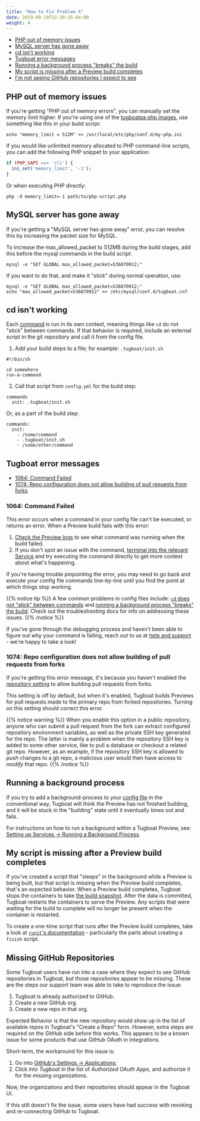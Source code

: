 ```yaml
---
title: "How to Fix Problem X"
date: 2019-09-19T12:39:25-04:00
weight: 4
---
```


- [PHP out of memory issues](#php-out-of-memory-issues)
- [MySQL server has gone away](#mysql-server-has-gone-away)
- [cd isn't working](#cd-isn-t-working)
- [Tugboat error messages](#tugboat-error-messages)
- [Running a background process "breaks" the build](#running-a-background-process)
- [My script is missing after a Preview build completes](#my-script-is-missing-after-a-preview-build-completes)
- [I'm not seeing GitHub repositories I expect to see](#missing-github-repositories)

## PHP out of memory issues

If you're getting "PHP out of memory errors", you can manually set the memory limit higher. If you're using one of the
[tugboatqa php images](/reference/tugboat-images/), use something like this in your build script:

`echo "memory_limit = 512M" >> /usr/local/etc/php/conf.d/my-php.ini`

If you would like unlimited memory allocated to PHP command-line scripts, you can add the following PHP snippet to your
application:

```php
if (PHP_SAPI === 'cli') {
  ini_set('memory_limit', '-1');
}
```

Or when executing PHP directly:

`php -d memory_limit=-1 path/to/php-script.php`

## MySQL server has gone away

If you're getting a "MySQL server has gone away" error, you can resolve this by increasing the packet size for MySQL.

To increase the max_allowed_packet to 512MB during the build stages, add this before the mysql commands in the build
script:

`mysql -e "SET GLOBAL max_allowed_packet=536870912;"`

If you want to do that, and make it "stick" during normal operation, use:

```
mysql -e "SET GLOBAL max_allowed_packet=536870912;"
echo "max_allowed_packet=536870912" >> /etc/mysql/conf.d/tugboat.cnf
```

## cd isn't working

Each [command](/setting-up-services/how-to-set-up-services/leverage-service-commands/) is run in its own context,
meaning things like `cd` do not "stick" between commands. If that behavior is required, include an external script in
the git repository and call it from the config file.

1. Add your build steps to a file; for example: `.tugboat/init.sh`

```
#!/bin/sh

cd somewhere
run-a-command
```

2. Call that script from `config.yml` for the build step:

```
commands
  init: .tugboat/init.sh
```

Or, as a part of the build step:

```
commands:
  init:
    - /some/command
    - .tugboat/init.sh
    - /some/other/command
```

## Tugboat error messages

- [1064: Command Failed](#1064-command-failed)
- [1074: Repo configuration does not allow building of pull requests from forks](#1074-repo-configuration-does-not-allow-building-of-pull-requests-from-forks)

### 1064: Command Failed

This error occurs when a command in your config file can't be executed, or returns an error. When a Preview build fails
with this error:

1. [Check the Preview logs](../debug-config-file/#how-to-check-the-preview-logs) to see what command was running when
   the build failed.
2. If you don't spot an issue with the command,
   [terminal into the relevant Service](../debug-config-file/#debug-by-terminal-in-tugboat-s-web-ui) and try executing
   the command directly to get more context about what's happening.

If you're having trouble pinpointing the error, you may need to go back and execute your config file commands
line-by-line until you find the point at which things stop working.

{{% notice tip %}} A few common problems in config files include:
[`cd` does not "stick" between commands](#cd-isn-t-working) and
[running a background process "breaks" the build](#running-a-background-process). Check out the troubleshooting docs for
info on addressing these issues. {{% /notice %}}

If you've gone through the debugging process and haven't been able to figure out why your command is failing, reach out
to us at [help and support](/support/) - we're happy to take a look!

### 1074: Repo configuration does not allow building of pull requests from forks

If you're getting this error message, it's because you haven't enabled the
[repository setting](/setting-up-tugboat/select-repo-settings/) to allow building pull requests from forks.

This setting is off by default, but when it's enabled, Tugboat builds Previews for pull requests made to the primary
repo from forked repositories. Turning on this setting should correct this error.

{{% notice warning %}} When you enable this option in a public repository, anyone who can submit a pull request from the
fork can extract configured repository environment variables, as well as the private SSH key generated for the repo. The
latter is mainly a problem when the repository SSH key is added to some other service, like to pull a database or
checkout a related git repo. However, as an example, if the repository SSH key is allowed to _push_ changes to a git
repo, a malicious user would then have access to _modify_ that repo. {{% /notice %}}

## Running a background process

If you try to add a background-process to your [config file](/setting-up-tugboat/create-a-tugboat-config-file/) in the
conventional way, Tugboat will think the Preview has not finished building, and it will be stuck in the "building" state
until it eventually times out and fails.

For instructions on how to run a background within a Tugboat Preview, see:
[Setting up Services -> Running a Background Process](/setting-up-services/how-to-set-up-services/running-a-background-process/).

## My script is missing after a Preview build completes

If you've created a script that "sleeps" in the background while a Preview is being built, but that script is missing
when the Preview build completes, that's an expected behavior. When a Preview build completes, Tugboat stops the
containers to take [the build snapshot](/building-a-preview/preview-deep-dive/how-previews-work/#the-build-snapshot).
After the data is committed, Tugboat restarts the containers to serve the Preview. Any scripts that were waiting for the
build to complete will no longer be present when the container is restarted.

To create a one-time script that runs after the Preview build completes, take a look at
[`runit`'s documentation](http://smarden.org/runit/runsv.8.html) - particularly the parts about creating a `finish`
script.

## Missing GitHub Repositories

Some Tugboat users have run into a case where they expect to see GitHub repositories in Tugboat, but those repositories
appear to be missing. These are the steps our support team was able to take to reproduce the issue:

1. Tugboat is already authorized to GitHub.
2. Create a new GitHub org.
3. Create a new repo in that org.

Expected Behavior is that the new repository would show up in the list of available repos in Tugboat's "Create a Repo"
form. However, extra steps are required on the GitHub side before this works. This appears to be a known issue for some
products that use GitHub OAuth in integrations.

Short-term, the workaround for this issue is:

1. Go into [GitHub's Settings -> Applications](https://github.com/settings/applications);
2. Click into _Tugboat_ in the list of _Authorized OAuth Apps_, and authorize it for the missing organizations.

Now, the organizations and their repositories should appear in the Tugboat UI.

If this still doesn't fix the issue, some users have had success with revoking and re-connecting GitHub to Tugboat.
